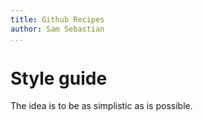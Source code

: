 ```yaml
---
title: Github Recipes
author: Sam Sebastian
...
```


# Style guide
The idea is to be as simplistic as is possible.